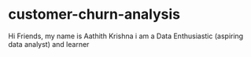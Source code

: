 # customer-churn-analysis
Hi Friends, my name is Aathith Krishna i am a Data Enthusiastic (aspiring data analyst) and learner
